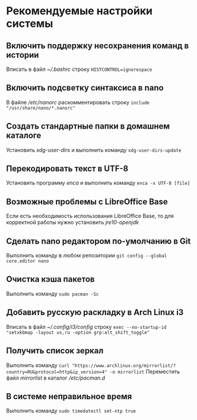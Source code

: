 # Рекомендуемые настройки системы

## Включить поддержку несохранения команд в истории
Вписать в файл *~/.bashrc* строку `HISTCONTROL=ignorespace`

## Включить подсветку синтаксиса в nano
В файле */etc/nanorc* раскомментировать строку `include "/usr/share/nano/*.nanorc"`

## Создать стандартные папки в домашнем каталоге
Установить *xdg-user-dirs* и выполнить команду `xdg-user-dirs-update`

## Перекодировать текст в UTF-8
Установить программу *enca* и выполнить команду `enca -x UTF-8 [file]`

## Возможные проблемы с LibreOffice Base
Если есть необходимость использования LibreOffice Base, то для корректной работы нужно установить *jre10-openjdk*

## Сделать nano редактором по-умолчанию в Git
Выполнить команду в любом репозитории `git config --global core.editor nano`

## Очистка кэша пакетов
Выполнить команду `sudo pacman -Sc`

## Добавить русскую раскладку в Arch Linux i3
Вписать в файл *~/.config/i3/config* строку `exec --no-startup-id "setxkbmap -layout us,ru -option grp:alt_shift_toggle"`

## Получить список зеркал
Выполнить команду `curl "https://www.archlinux.org/mirrorlist/?country=RU&protocol=http&ip_version=4" -o mirrorlist`
Переместить файл *mirrorlist* в каталог */etc/pacman.d*

## В системе неправильное время
Выполнить команду `sudo timedatectl set-ntp true`
